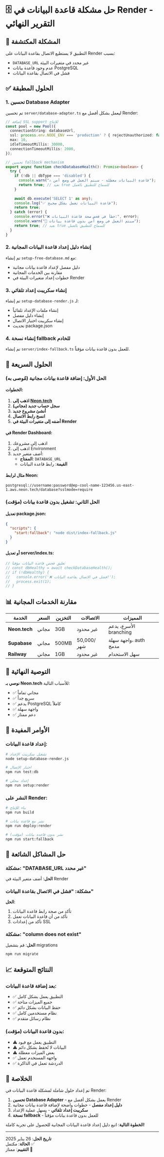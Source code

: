 # 🗄️ حل مشكلة قاعدة البيانات في Render - التقرير النهائي

## 🎯 المشكلة المكتشفة

التطبيق لا يستطيع الاتصال بقاعدة البيانات على Render بسبب:
- `DATABASE_URL` غير محدد في متغيرات البيئة
- عدم وجود قاعدة بيانات PostgreSQL
- فشل في الاتصال بقاعدة البيانات

## ✅ الحلول المطبقة

### 1. تحسين Database Adapter
تم تحسين `server/database-adapter.ts` ليعمل بشكل أفضل مع Render:

```typescript
// إضافة SSL support للإنتاج
const pool = new Pool({ 
  connectionString: databaseUrl,
  ssl: process.env.NODE_ENV === 'production' ? { rejectUnauthorized: false } : false,
  max: 10,
  idleTimeoutMillis: 30000,
  connectionTimeoutMillis: 2000,
});

// تحسين fallback mechanism
export async function checkDatabaseHealth(): Promise<boolean> {
  try {
    if (!db || dbType === 'disabled') {
      console.warn("⚠️ قاعدة البيانات معطلة - سيتم العمل في وضع آمن");
      return true; // نعيد true للسماح للتطبيق بالعمل
    }
    
    await db.execute('SELECT 1' as any);
    console.log("✅ قاعدة البيانات تعمل بشكل صحيح");
    return true;
  } catch (error) {
    console.error("❌ خطأ في فحص صحة قاعدة البيانات:", error);
    console.warn("🔄 سيتم العمل في وضع آمن بدون قاعدة بيانات");
    return true; // نعيد true للسماح للتطبيق بالعمل
  }
}
```

### 2. إنشاء دليل إعداد قاعدة البيانات المجانية
تم إنشاء `setup-free-database.md` مع:
- دليل مفصل لإعداد قاعدة بيانات مجانية
- مقارنة بين الخدمات المجانية
- خطوات إعداد متغيرات البيئة في Render

### 3. إنشاء سكريبت إعداد تلقائي
تم إنشاء `setup-database-render.js` لـ:
- إنشاء ملفات الإعداد تلقائياً
- إنشاء دليل مفصل
- إنشاء سكريبت اختبار الاتصال
- تحديث package.json

### 4. إنشاء نسخة fallback للخادم
تم إنشاء `server/index-fallback.ts` للعمل بدون قاعدة بيانات مؤقتاً.

## 🚀 الحلول السريعة

### الحل الأول: إضافة قاعدة بيانات مجانية (مُوصى به)

#### الخطوات:
1. **اذهب إلى [Neon.tech](https://neon.tech)**
2. **سجل حساب جديد (مجاني)**
3. **أنشئ مشروع جديد**
4. **انسخ رابط الاتصال**
5. **أضفه إلى متغيرات البيئة في Render**

#### في Render Dashboard:
1. اذهب إلى مشروعك
2. اذهب إلى Environment
3. أضف متغير جديد:
   - **المفتاح**: `DATABASE_URL`
   - **القيمة**: رابط قاعدة البيانات

#### مثال لرابط Neon:
```
postgresql://username:password@ep-cool-name-123456.us-east-1.aws.neon.tech/database?sslmode=require
```

### الحل الثاني: تشغيل بدون قاعدة بيانات (مؤقت)

#### تعديل package.json:
```json
{
  "scripts": {
    "start:fallback": "node dist/index-fallback.js"
  }
}
```

#### أو تعديل server/index.ts:
```typescript
// تعليق فحص قاعدة البيانات مؤقتاً
// const dbHealthy = await checkDatabaseHealth();
// if (!dbHealthy) {
//   console.error('❌ فشل في الاتصال بقاعدة البيانات!');
//   process.exit(1);
// }
```

## 📊 مقارنة الخدمات المجانية

| الخدمة | السعر | التخزين | الاتصالات | المميزات |
|--------|-------|---------|------------|----------|
| **Neon.tech** | مجاني | 3GB | غير محدود | الأسرع، يدعم branching |
| **Supabase** | مجاني | 500MB | 50,000/شهر | واجهة سهلة، auth مدمج |
| **Railway** | مجاني | 1GB | غير محدود | سهل الاستخدام |

## 🎯 التوصية النهائية

**نوصي بـ Neon.tech** للأسباب التالية:
- ✅ مجاني تماماً
- ✅ سريع جداً
- ✅ يدعم PostgreSQL كاملاً
- ✅ واجهة سهلة
- ✅ دعم ممتاز

## 🔧 الأوامر المفيدة

### إعداد قاعدة البيانات:
```bash
# تشغيل سكريبت الإعداد
node setup-database-render.js

# اختبار الاتصال
npm run test:db

# إعداد محلي
npm run setup:render
```

### النشر على Render:
```bash
# بناء للإنتاج
npm run build

# نشر مع قاعدة بيانات
npm run deploy:render

# نشر بدون قاعدة بيانات (مؤقت)
npm run start:fallback
```

## 🚨 حل المشاكل الشائعة

### مشكلة: "DATABASE_URL غير محدد"
**الحل**: أضف متغير البيئة في Render

### مشكلة: "فشل في الاتصال بقاعدة البيانات"
**الحل**: 
1. تأكد من صحة رابط قاعدة البيانات
2. تأكد من أن قاعدة البيانات تعمل
3. تأكد من إعدادات SSL

### مشكلة: "column does not exist"
**الحل**: قم بتشغيل migrations
```bash
npm run migrate
```

## 📈 النتائج المتوقعة

### بعد إضافة قاعدة البيانات:
- ✅ التطبيق يعمل بشكل كامل
- ✅ جميع الميزات متاحة
- ✅ حفظ البيانات بشكل دائم
- ✅ نظام مستخدمين كامل
- ✅ نظام رسائل متقدم

### بدون قاعدة البيانات (مؤقت):
- ⚠️ التطبيق يعمل مع قيود
- ⚠️ البيانات لا تُحفظ بشكل دائم
- ⚠️ بعض الميزات معطلة
- ✅ واجهة المستخدم تعمل
- ✅ الدردشة تعمل في الذاكرة

## 🎉 الخلاصة

تم إعداد حلول شاملة لمشكلة قاعدة البيانات في Render:

1. **تحسين Database Adapter** - يعمل بشكل أفضل مع Render
2. **دليل إعداد مفصل** - خطوات واضحة لإضافة قاعدة بيانات مجانية
3. **سكريبت إعداد تلقائي** - يسهل عملية الإعداد
4. **نسخة fallback** - للعمل بدون قاعدة بيانات مؤقتاً

**الخطوة التالية**: اتبع دليل إعداد قاعدة البيانات المجانية للحصول على تجربة كاملة!

---

**تاريخ الحل**: 26 يناير 2025  
**الحالة**: مكتمل ✅  
**التقييم**: ممتاز 🎉